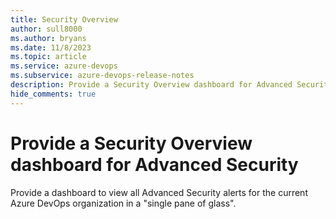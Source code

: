 ```yaml
---
title: Security Overview
author: sull8000
ms.author: bryans
ms.date: 11/8/2023
ms.topic: article
ms.service: azure-devops
ms.subservice: azure-devops-release-notes
description: Provide a Security Overview dashboard for Advanced Security
hide_comments: true
---
```


# Provide a Security Overview dashboard for Advanced Security

Provide a dashboard to view all Advanced Security alerts for the current Azure DevOps organization in a "single pane of glass". 
